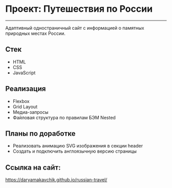 # Проект: Путешествия по России
---

Адаптивный одностраничный сайт с информацией о памятных природных местах России.

## Стек
* HTML
* CSS
* JavaScript

## Реализация
* Flexbox
* Grid Layout
* Медиа-запросы
* Файловая структура по правилам БЭМ Nested

## Планы по доработке
* Реализовать анимацию SVG изображения в секции header
* Создать и подключить англоязычную версию страницы

## Ссылка на сайт:
https://daryamakavchik.github.io/russian-travel/